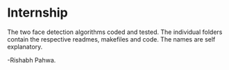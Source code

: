 # Internship

The two face detection algorithms coded and tested. The individual folders contain the respective readmes, makefiles and code.
The names are self explanatory.

-Rishabh Pahwa.

